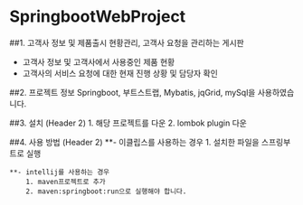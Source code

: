 # SpringbootWebProject
##1. 고객사 정보 및 제품출시 현황관리, 고객사 요청을 관리하는 게시판

 - 고객사 정보 및 고객사에서 사용중인 제품 현황
 - 고객사의 서비스 요청에 대한 현재 진행 상황 및 담당자 확인


##2. 프로젝트 정보
    Springboot, 부트스트랩, Mybatis, jqGrid, mySql을 사용하였습니다.

##3. 설치 (Header 2)
    1. 해당 프로젝트를 다운
    2. lombok plugin 다운
    
##4. 사용 방법 (Header 2)
    **- 이클립스를 사용하는 경우
        1. 설치한 파일을 스프링부트로 실행
    
    **- intellij를 사용하는 경우
        1. maven프로젝트로 추가
        2. maven:springboot:run으로 실행해야 합니다.

